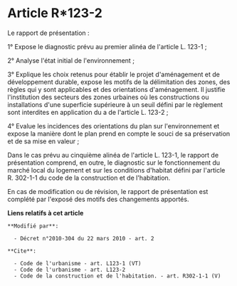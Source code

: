 # Article R*123-2

Le rapport de présentation : 

1° Expose le diagnostic prévu au premier alinéa de l'article L. 123-1 ; 

2° Analyse l'état initial de l'environnement ; 

3° Explique les choix retenus pour établir le projet d'aménagement et de développement durable, expose les motifs de la
délimitation des zones, des règles qui y sont applicables et des orientations d'aménagement. Il justifie l'institution des
secteurs des zones urbaines où les constructions ou installations d'une superficie supérieure à un seuil défini par le
règlement sont interdites en application du a de l'article L. 123-2 ; 

4° Evalue les incidences des orientations du plan sur l'environnement et expose la manière dont le plan prend en compte le
souci de sa préservation et de sa mise en valeur ; 

Dans le cas prévu au cinquième alinéa de l'article L. 123-1, le rapport de présentation comprend, en outre, le diagnostic sur
le fonctionnement du marché local du logement et sur les conditions d'habitat défini par l'article R. 302-1-1 du code de la
construction et de l'habitation. 

En cas de modification ou de révision, le rapport de présentation est complété par l'exposé des motifs des changements
apportés.

**Liens relatifs à cet article**

	**Modifié par**:

	  - Décret n°2010-304 du 22 mars 2010 - art. 2

	**Cite**:

	  - Code de l'urbanisme - art. L123-1 (VT)
	  - Code de l'urbanisme - art. L123-2
	  - Code de la construction et de l'habitation. - art. R302-1-1 (V)
